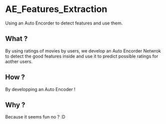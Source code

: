 # AE_Features_Extraction
Using an Auto Encorder to detect features and use them.

## What ?
By using ratings of movies by users, we develop an Auto Encorder Netwrok to detect the good features inside and use it to predict possible ratings for aother users.

## How ?
By developping an Auto Encoder !

## Why ?
Because it seems fun no ? :D
